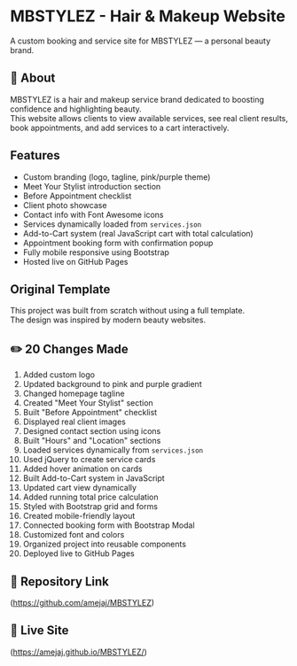 # MBSTYLEZ - Hair & Makeup Website

A custom booking and service site for MBSTYLEZ — a personal beauty brand.

## 💄 About
MBSTYLEZ is a hair and makeup service brand dedicated to boosting confidence and highlighting beauty.  
This website allows clients to view available services, see real client results, book appointments, and add services to a cart interactively.

## Features
- Custom branding (logo, tagline, pink/purple theme)
- Meet Your Stylist introduction section
- Before Appointment checklist
- Client photo showcase
- Contact info with Font Awesome icons
- Services dynamically loaded from `services.json`
- Add-to-Cart system (real JavaScript cart with total calculation)
- Appointment booking form with confirmation popup
- Fully mobile responsive using Bootstrap
- Hosted live on GitHub Pages

## Original Template
This project was built from scratch without using a full template.  
The design was inspired by modern beauty websites.

## ✏️ 20 Changes Made
1. Added custom logo
2. Updated background to pink and purple gradient
3. Changed homepage tagline
4. Created "Meet Your Stylist" section
5. Built "Before Appointment" checklist
6. Displayed real client images
7. Designed contact section using icons
8. Built "Hours" and "Location" sections
9. Loaded services dynamically from `services.json`
10. Used jQuery to create service cards
11. Added hover animation on cards
12. Built Add-to-Cart system in JavaScript
13. Updated cart view dynamically
14. Added running total price calculation
15. Styled with Bootstrap grid and forms
16. Created mobile-friendly layout
17. Connected booking form with Bootstrap Modal
18. Customized font and colors
19. Organized project into reusable components
20. Deployed live to GitHub Pages


## 🔗 Repository Link
(https://github.com/amejaj/MBSTYLEZ)


## 🔗 Live Site
(https://amejaj.github.io/MBSTYLEZ/)
